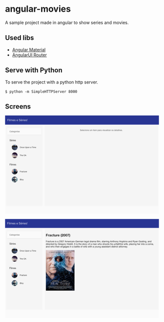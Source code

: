 # angular-movies

A sample project made in angular to show series and movies.

## Used libs

- [Angular Material](https://material.angularjs.org/latest/)
- [AngularUI Router](https://github.com/angular-ui/ui-router)

## Serve with Python

To serve the project with a python http server.

```
$ python -m SimpleHTTPServer 8000
```

## Screens

![Index sreen](screens/screen_01.png "Index screen")

![Movie screen](screens/screen_02.png "Movie screen")
